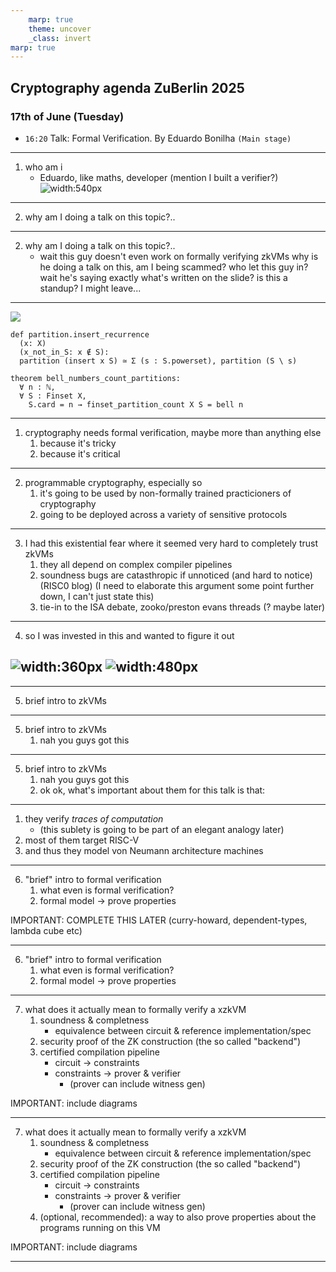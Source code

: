 ```yaml
---
    marp: true
    theme: uncover
    _class: invert
marp: true
---
```


<!-- header: 1. title -->

<!-- # zkVMs formal verification -->
## Cryptography agenda ZuBerlin 2025
### 17th of June (Tuesday)
- `16:20` Talk: Formal Verification. By Eduardo Bonilha `(Main stage)`

---

<!-- header: 2. introductory slide -->

1. who am i
    - Eduardo, like maths, developer (mention I built a verifier?)
    ![width:540px](./twitter_bio.png)
---

<!-- header: 2. introductory slide -->

2. why am I doing a talk on this topic?..

---
<!-- header: 2. introductory slide -->

<!-- figure out how to do a text transition here -->
2. why am I doing a talk on this topic?..
    - wait this guy doesn't even work on formally verifying zkVMs why is he doing a talk on this, am I being scammed? who let this guy in? wait he's saying exactly what's written on the slide? is this a standup? I might leave...

---
<!-- header: 3. I love Lean tweet -->

![](./i_love_lean.png)

```lean-4
def partition.insert_recurrence
  (x: X)
  (x_not_in_S: x ∉ S):
  partition (insert x S) ≃ Σ (s : S.powerset), partition (S \ s)
```

```lean-4
theorem bell_numbers_count_partitions:
  ∀ n : ℕ,
  ∀ S : Finset X,
    S.card = n → finset_partition_count X S = bell n
```
---
<!-- header: 4. "ok but now fr" -->

1. cryptography needs formal verification, maybe more than anything else
    1. because it's tricky
    2. because it's critical

---
<!-- header: 4. "ok but now fr" -->

2. programmable cryptography, especially so
    1. it's going to be used by non-formally trained practicioners of cryptography
    2. going to be deployed across a variety of sensitive protocols

---
<!-- header: 4. "ok but now fr" -->

3. I had this existential fear where it seemed very hard to completely trust zkVMs
    1. they all depend on complex compiler pipelines
    2. soundness bugs are catasthropic if unnoticed (and hard to notice) (RISC0 blog) (I need to elaborate this argument some point further down, I can't just state this)
    3. tie-in to the ISA debate, zooko/preston evans threads (? maybe later)

---
<!-- header: 4. "ok but now fr" -->

4. so I was invested in this and wanted to figure it out
<!-- fix positioning later -->
![width:360px](./zooko_thread1.png)
![width:480px](./zooko_thread2.png)
---

---
<!-- header: 5. brief intro to zkVMs -->

5. brief intro to zkVMs

---
<!-- header: 5. brief intro to zkVMs -->

5. brief intro to zkVMs
	1. nah you guys got this

---
<!-- header: 5. brief intro to zkVMs -->

5. brief intro to zkVMs
	1. nah you guys got this
    2. ok ok, what's important about them for this talk is that:

---
<!-- header: 5. brief intro to zkVMs -->

1. they verify _traces of computation_
    - (this sublety is going to be part of an elegant analogy later)
2. most of them target RISC-V
3. and thus they model von Neumann architecture machines

---
<!-- header: 6. "brief" intro to formal verification -->

6. "brief" intro to formal verification
	1. what even is formal verification?
    2. formal model -> prove properties

IMPORTANT: COMPLETE THIS LATER (curry-howard, dependent-types, lambda cube etc)

---
<!-- header: 6. "brief" intro to formal verification -->

6. "brief" intro to formal verification
	1. what even is formal verification?
    2. formal model -> prove properties

---
<!-- header: 7. what does it actually mean to formally verify a zkVM -->

7. what does it actually mean to formally verify a xzkVM
    1. soundness & completness
        - equivalence between circuit & reference implementation/spec
	2. security proof of the ZK construction (the so called "backend")
	3. certified compilation pipeline
        - circuit -> constraints
        - constraints -> prover & verifier
		    - (prover can include witness gen)

IMPORTANT: include diagrams

---
<!-- header: 7. what does it actually mean to formally verify a zkVM -->

7. what does it actually mean to formally verify a xzkVM
    1. soundness & completness
        - equivalence between circuit & reference implementation/spec
	2. security proof of the ZK construction (the so called "backend")
	3. certified compilation pipeline
        - circuit -> constraints
        - constraints -> prover & verifier
		    - (prover can include witness gen)
    4. (optional, recommended): a way to also prove properties about the programs running on this VM

IMPORTANT: include diagrams

---

